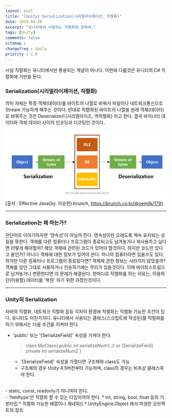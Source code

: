 ```yaml
---
layout: post
title: "[Unity] Serialization(시리얼라이제이션, 직렬화)"
date: 2019-04-30
excerpt: "유니티에서 사용하는 직렬화에 관하여."
tags: [Unity]
comments: false
sitemap :
changefreq : daily
priority : 1.0
---
```


사실 직렬화는 유니티에서만 통용되는 개념이 아니다. 이번에 다룰것은 유니티의 C# 직렬화에 기반을 둔다.

### Serialization(시리얼라이제이션, 직렬화)
의미 자체는 특정 객체(데이터)를 바이트의 나열로 바꿔서 파일이나 네트워크통신으로 Stream 가능하게 해주는 것이다. 반대로 직렬화된 바이트의 나열을 원래 객체(데이터)로 바꿔주는 것은 Deserialize(디시리얼라이즈, 역직렬화) 라고 한다. 결국 바이너리 데이터와 객체 데이터 사이의 인코딩과 디코딩인 것이다.

![serialize](/assets/img/serialize/serialize.PNG)
[출처 : Effective Java(by. 이승헌) brunch, https://brunch.co.kr/@oemilk/179]

---

### Serialization는 왜 하는가?
 한단어로 이야기하자면 '영속성'이 아닐까 한다. 영속성이란 오래도록 계속 유지되는 성질을 뜻한다. 객체를 다른 컴퓨터나 프로그램이 종료되고도 남겨놓거나 재사용하고 싶다면 어떻게 해야할까? 해당 객체에 관련된 코드가 있어야 할것이다. 하지만 코드만 있다고 끝인가? 아니다 객체에 대한 정보가 있어야 한다. 하나의 컴퓨터라면 있을수도 있다. 하지만 다른 컴퓨터나 프로그램이 종료됬다면? 객체에 관한 정보는 사라지지 않았을까? 객체를 있던 그대로 사용하거나 전송하기에는 무리가 있을것이다. 이때 바이트스트림으로 남겨놓거나 변환한다면 이 문제가 해결된다. 한마디로 직렬화를 하는 이유는, 이용하던(이용할) 데이터를 '복원' 하기 위한 과정인것이다.

---

### Unity의 Serialization
 자바의 직렬화, 네트워크 직렬화 등등 각자의 환경에 직렬화는 직렬화 가능한 조건이 있다. 유니티도 마찬가지다. 유니티에서 사용되는 클래스(스크립트에 작성된)를 직렬화를 하기 위해서는 다음 조건을 지켜야 한다.

- 'public' 또는 '[SerializeField]' 속성을 가져야 한다.
  > class MyClass{
  >  public int serializeNum1;
  >  // or
  >  [SerializeField]
  >  private int serializeNum2
  >}
  >

  * '[SerializeField]' 속성을 가졌다면 구조체와 class도 가능
  * 구조체의 경우 Unity 4.5버전부터 가능하며, class의 경우는 비추상 클래스여야 한다.
<br>  
- static, const, readonly가 아니여야 한다.
<br>
- 'fieldtype'은 직렬화 할 수 있는 타입이어야 한다.
    * int, string, bool, float 등의 기본타입
    * 직렬화 가능한 배열이나 제네릭(<T>)
    * UnityEngine.Object 에서 파생한 오브젝트의 참조

